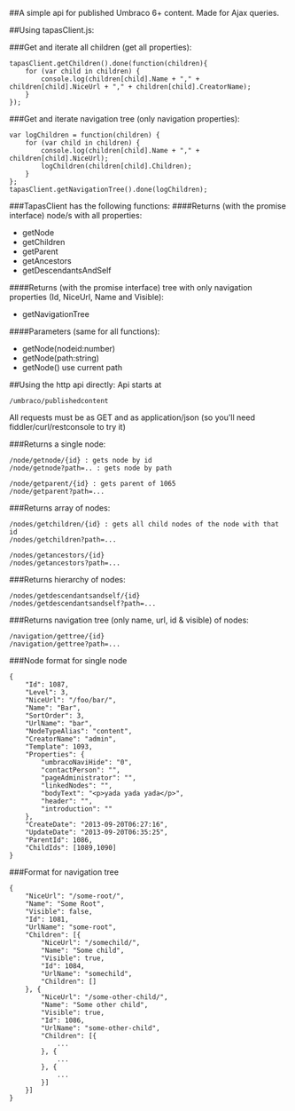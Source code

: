 ﻿##A simple api for published Umbraco 6+ content. Made for Ajax queries.

##Using tapasClient.js:

###Get and iterate all children (get all properties):

	tapasClient.getChildren().done(function(children){
		for (var child in children) {
			console.log(children[child].Name + "," + children[child].NiceUrl + "," + children[child].CreatorName);
		}
	});

###Get and iterate navigation tree (only navigation properties):

    var logChildren = function(children) {
		for (var child in children) {
			console.log(children[child].Name + "," + children[child].NiceUrl);
			logChildren(children[child].Children);
		}
	};
	tapasClient.getNavigationTree().done(logChildren);


###TapasClient has the following functions:
####Returns (with the promise interface) node/s with all properties:
* getNode
* getChildren
* getParent
* getAncestors
* getDescendantsAndSelf

####Returns (with the promise interface) tree with only navigation properties (Id, NiceUrl, Name and Visible):
* getNavigationTree

####Parameters (same for all functions):
* getNode(nodeid:number)
* getNode(path:string)
* getNode() use current path

##Using the http api directly:
Api starts at 

	/umbraco/publishedcontent

All requests must be as GET and as application/json (so you'll need fiddler/curl/restconsole to try it)

###Returns a single node:

	/node/getnode/{id} : gets node by id
	/node/getnode?path=.. : gets node by path

	/node/getparent/{id} : gets parent of 1065
	/node/getparent?path=...

###Returns array of nodes:

	/nodes/getchildren/{id} : gets all child nodes of the node with that id 
	/nodes/getchildren?path=...

	/nodes/getancestors/{id}
	/nodes/getancestors?path=...


###Returns hierarchy of nodes:

	/nodes/getdescendantsandself/{id}
	/nodes/getdescendantsandself?path=...


###Returns navigation tree (only name, url, id & visible) of nodes:

	/navigation/gettree/{id}
	/navigation/gettree?path=...


###Node format for single node

	{
		"Id": 1087,
		"Level": 3,
		"NiceUrl": "/foo/bar/",
		"Name": "Bar",
		"SortOrder": 3,
		"UrlName": "bar",
		"NodeTypeAlias": "content",
		"CreatorName": "admin",
		"Template": 1093,
		"Properties": {
			"umbracoNaviHide": "0",
			"contactPerson": "",
			"pageAdministrator": "",
			"linkedNodes": "",
			"bodyText": "<p>yada yada yada</p>",
			"header": "",
			"introduction": ""
		},
		"CreateDate": "2013-09-20T06:27:16",
		"UpdateDate": "2013-09-20T06:35:25",
		"ParentId": 1086,
		"ChildIds": [1089,1090]
	}

###Format for navigation tree

	{
		"NiceUrl": "/some-root/",
		"Name": "Some Root",
		"Visible": false,
		"Id": 1081,
		"UrlName": "some-root",
		"Children": [{
			"NiceUrl": "/somechild/",
			"Name": "Some child",
			"Visible": true,
			"Id": 1084,
			"UrlName": "somechild",
			"Children": []
		}, {
			"NiceUrl": "/some-other-child/",
			"Name": "Some other child",
			"Visible": true,
			"Id": 1086,
			"UrlName": "some-other-child",
			"Children": [{
				...
			}, {
				...
			}, {
				...
			}]
		}]
	}
